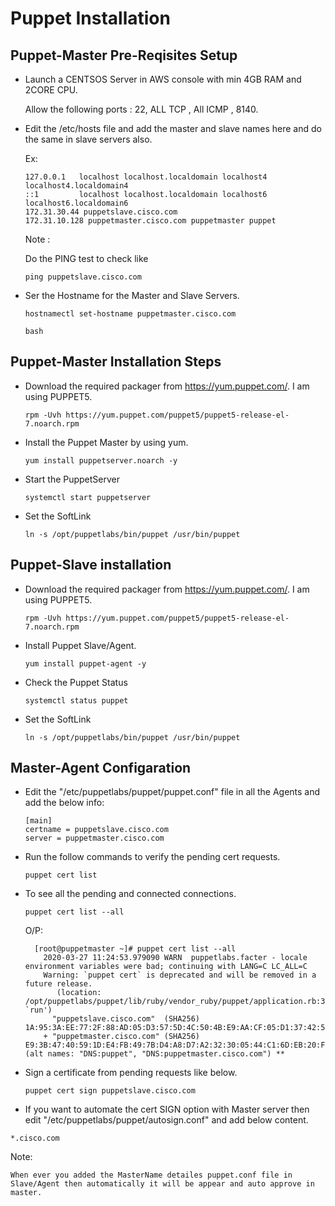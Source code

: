 # Puppet Installation

## Puppet-Master Pre-Reqisites Setup

  - Launch a CENTSOS Server in AWS console with min 4GB RAM and 2CORE CPU.
  
    Allow the following ports : 22, ALL TCP , All ICMP , 8140.
  
  - Edit the /etc/hosts file and add the master and slave names here and do the same in slave servers also.
  
    Ex: 
    
        127.0.0.1   localhost localhost.localdomain localhost4 localhost4.localdomain4
        ::1         localhost localhost.localdomain localhost6 localhost6.localdomain6
        172.31.30.44 puppetslave.cisco.com
        172.31.10.128 puppetmaster.cisco.com puppetmaster puppet
     
    Note : 
    
     Do the PING test to check like 
    
    `ping puppetslave.cisco.com`
    
        
  - Ser the Hostname for the Master and Slave Servers.
  
      `hostnamectl set-hostname puppetmaster.cisco.com`
      
      `bash`

## Puppet-Master Installation Steps

  - Download the required packager from https://yum.puppet.com/. I am using PUPPET5.
  
    `rpm -Uvh https://yum.puppet.com/puppet5/puppet5-release-el-7.noarch.rpm`
    
  - Install the Puppet Master by using yum.
  
    `yum install puppetserver.noarch -y`
    
  - Start the PuppetServer
  
    `systemctl start puppetserver`
    
  - Set the SoftLink
  
    `ln -s /opt/puppetlabs/bin/puppet /usr/bin/puppet`
    
## Puppet-Slave installation


  - Download the required packager from https://yum.puppet.com/. I am using PUPPET5.
  
    `rpm -Uvh https://yum.puppet.com/puppet5/puppet5-release-el-7.noarch.rpm`
    
  - Install Puppet Slave/Agent.
  
    `yum install puppet-agent -y`
    
  - Check the Puppet Status
  
    `systemctl status puppet`
    
  - Set the SoftLink
  
    `ln -s /opt/puppetlabs/bin/puppet /usr/bin/puppet`
    
## Master-Agent Configaration

  - Edit the "/etc/puppetlabs/puppet/puppet.conf" file in all the Agents and add the below info:
  
        [main]
        certname = puppetslave.cisco.com
        server = puppetmaster.cisco.com

  - Run the follow commands to verify the pending cert requests.
  
    `puppet cert list`
    
  - To see all the pending and connected connections.
  
    `puppet cert list --all`
    
    O/P: 
    
          [root@puppetmaster ~]# puppet cert list --all
            2020-03-27 11:24:53.979090 WARN  puppetlabs.facter - locale environment variables were bad; continuing with LANG=C LC_ALL=C
            Warning: `puppet cert` is deprecated and will be removed in a future release.
               (location: /opt/puppetlabs/puppet/lib/ruby/vendor_ruby/puppet/application.rb:370:in `run')
              "puppetslave.cisco.com"  (SHA256) 1A:95:3A:EE:77:2F:88:AD:05:D3:57:5D:4C:50:4B:E9:AA:CF:05:D1:37:42:51:A1:41:43:4E:4C:70:83:29:A8
            + "puppetmaster.cisco.com" (SHA256) E9:3B:47:40:59:1D:E4:FB:49:7B:D4:A8:D7:A2:32:30:05:44:C1:6D:EB:20:F8:74:DB:E3:71:68:B1:4E:05:EF (alt names: "DNS:puppet", "DNS:puppetmaster.cisco.com") **
    
  - Sign a certificate from pending requests like below.
  
    `puppet cert sign puppetslave.cisco.com`
   
  - If you want to automate the cert SIGN option with Master server then edit "/etc/puppetlabs/puppet/autosign.conf" and add below content.
  
  `*.cisco.com`
  
  Note: 
  
    When ever you added the MasterName detailes puppet.conf file in Slave/Agent then automatically it will be appear and auto approve in master.
